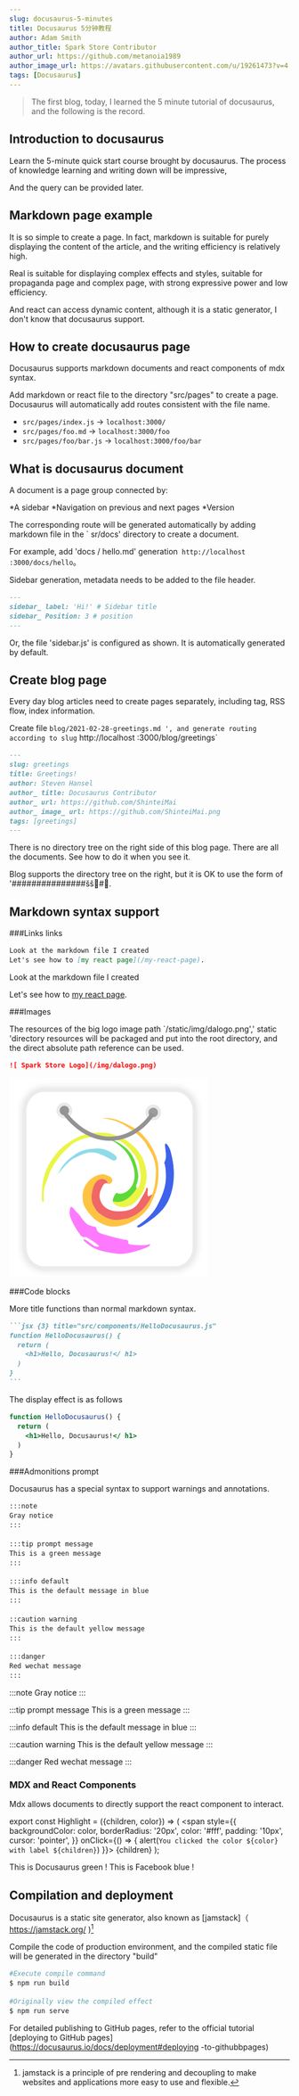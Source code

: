 ```yaml
---
slug: docusaurus-5-minutes
title: Docusaurus 5分钟教程
author: Adam Smith
author_title: Spark Store Contributor
author_url: https://github.com/metanoia1989
author_image_url: https://avatars.githubusercontent.com/u/19261473?v=4  
tags: [Docusaurus]
---
```


>The first blog, today, I learned the 5 minute tutorial of docusaurus, and the following is the record.

Introduction to docusaurus
--------------

Learn the 5-minute quick start course brought by docusaurus. The process of knowledge learning and writing down will be impressive,

And the query can be provided later.


Markdown page example
-----------------

It is so simple to create a page. In fact, markdown is suitable for purely displaying the content of the article, and the writing efficiency is relatively high.

Real is suitable for displaying complex effects and styles, suitable for propaganda page and complex page, with strong expressive power and low efficiency.

And react can access dynamic content, although it is a static generator, I don't know that docusaurus support.


How to create docusaurus page
---------------------

Docusaurus supports markdown documents and react components of mdx syntax.

Add markdown or react file to the directory "src/pages" to create a page. Docusaurus will automatically add routes consistent with the file name.

* `src/pages/index.js` -> ` localhost:3000/ `
* `src/pages/foo.md` -> ` localhost:3000/foo `
* `src/pages/foo/bar.js` -> ` localhost:3000/foo/bar `


What is docusaurus document
----------------------

A document is a page group connected by:

*A sidebar
*Navigation on previous and next pages
*Version

The corresponding route will be generated automatically by adding markdown file in the ` sr/docs' directory to create a document.

For example, add 'docs / hello.md' generation` http://localhost :3000/docs/hello`。

Sidebar generation, metadata needs to be added to the file header.

```markdown
---
sidebar_ label: 'Hi!' # Sidebar title
sidebar_ Position: 3 # position
---
```

Or, the file 'sidebar.js' is configured as shown. It is automatically generated by default.

Create blog page
------------

Every day blog articles need to create pages separately, including tag, RSS flow, index information.

Create file `blog/2021-02-28-greetings.md ', and generate routing according to slug` http://localhost :3000/blog/greetings`

```markdown
---
slug: greetings
title: Greetings!
author: Steven Hansel
author_ title: Docusaurus Contributor
author_ url: https://github.com/ShinteiMai
author_ image_ url: https://github.com/ShinteiMai.png
tags: [greetings]
---
```

There is no directory tree on the right side of this blog page. There are all the documents. See how to do it when you see it.

Blog supports the directory tree on the right, but it is OK to use the form of '###############šš෗#෗.


Markdown syntax support
---------------

###Links links

```markdown
Look at the markdown file I created
Let's see how to [my react page](/my-react-page).
```

Look at the markdown file I created

Let's see how to [my react page](/my-react-page).

###Images

The resources of the big logo image path `/static/img/dalogo.png',' static 'directory resources will be packaged and put into the root directory, and the direct absolute path reference can be used.

```md
![ Spark Store Logo](/img/dalogo.png)
```

![ Spark Store Logo](/img/dalogo.png)


###Code blocks

More title functions than normal markdown syntax.
````md
```jsx {3} title="src/components/HelloDocusaurus.js"
function HelloDocusaurus() {
  return (
    <h1>Hello, Docusaurus!</ h1>
  )
}
```
````

The display effect is as follows

```jsx {3} title="src/components/HelloDocusaurus.js"
function HelloDocusaurus() {
  return (
    <h1>Hello, Docusaurus!</ h1>
  )
}
```

###Admonitions prompt

Docusaurus has a special syntax to support warnings and annotations.

```md
:::note
Gray notice
:::

:::tip prompt message
This is a green message
:::

:::info default
This is the default message in blue
:::

::caution warning
This is the default yellow message
:::

:::danger
Red wechat message
:::

```

:::note
Gray notice
:::

:::tip prompt message
This is a green message
:::

:::info default
This is the default message in blue
:::

:::caution warning
This is the default yellow message
:::

:::danger
Red wechat message
:::

### MDX and React Components

Mdx allows documents to directly support the react component to interact.

export const Highlight = ({children, color}) => (
<span
  style={{
    backgroundColor: color,
    borderRadius: '20px',
    color: '#fff',
    padding: '10px',
    cursor: 'pointer',
  }}
  onClick={() => {
    alert(`You clicked the color ${color} with label ${children}`)
}}>
  {children}
</span>
);

This is <Highlight color="#25c2a0">Docusaurus green</Highlight> !
This is <Highlight color="#1877F2">Facebook blue</Highlight> !



Compilation and deployment
--------------------------

Docusaurus is a static site generator, also known as [jamstack]（ https://jamstack.org/ )[^1]

Compile the code of production environment, and the compiled static file will be generated in the directory "build"

```sh
#Execute compile command
$ npm run build

#Originally view the compiled effect
$ npm run serve
```

For detailed publishing to GitHub pages, refer to the official tutorial [deploying to GitHub pages](https://docusaurus.io/docs/deployment#deploying -to-githubbpages)

[^1]: jamstack is a principle of pre rendering and decoupling to make websites and applications more easy to use and flexible.

